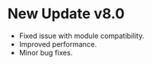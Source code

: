 # New Update v8.0
- Fixed issue with module compatibility.
- Improved performance.
- Minor bug fixes.